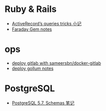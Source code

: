 # Ruby & Rails 

- [ActiveRecord’s queries tricks 小记](ActiveRecord-queries-tricks)
- [Faraday Gem notes](Faraday-Gem-notes)

# ops

- [deploy gitlab with sameersbn/docker-gitlab](deploy-gitlab-with-docker)
- [deploy gollum notes](deploy-gollum-notes)

# PostgreSQL

- [PostgreSQL 5.7. Schemas 笔记
](pg-schema)